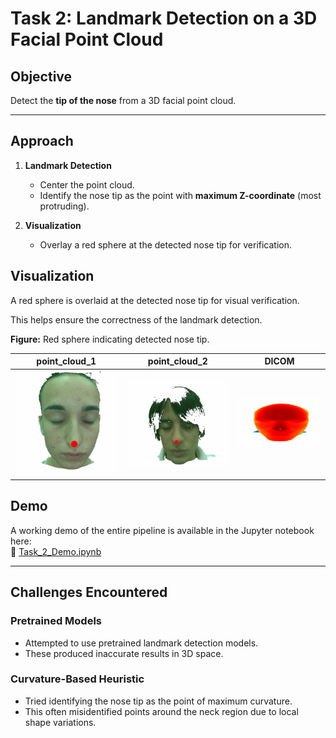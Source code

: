 # Task 2: Landmark Detection on a 3D Facial Point Cloud

## Objective
Detect the **tip of the nose** from a 3D facial point cloud.

---

## Approach

1. **Landmark Detection**
   - Center the point cloud.
   - Identify the nose tip as the point with **maximum Z-coordinate** (most protruding).

2. **Visualization**
   - Overlay a red sphere at the detected nose tip for verification.


## Visualization

A red sphere is overlaid at the detected nose tip for visual verification.

This helps ensure the correctness of the landmark detection.

**Figure:** Red sphere indicating detected nose tip.

| point_cloud_1 | point_cloud_2 | DICOM |
|:-----------------:|:-----------------:|:---------:|
| <img src="./output/point_cloud_1.png" width="300"> | <img src="./output/point_cloud_2.png" width="300"> | <img src="./output/DICOM.png" width="300"> |


## Demo

A working demo of the entire pipeline is available in the Jupyter notebook here:  
🔗 [Task_2_Demo.ipynb](https://github.com/TapasKumarDutta1/Tasks/blob/main/Task2/Task_2_Demo.ipynb)

---

## Challenges Encountered

### Pretrained Models
- Attempted to use pretrained landmark detection models.
- These produced inaccurate results in 3D space.

### Curvature-Based Heuristic
- Tried identifying the nose tip as the point of maximum curvature.
- This often misidentified points around the neck region due to local shape variations.

